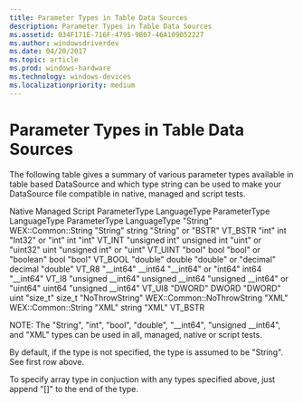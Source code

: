 ```yaml
---
title: Parameter Types in Table Data Sources
description: Parameter Types in Table Data Sources
ms.assetid: 034F171E-716F-4795-9B07-46A109052227
ms.author: windowsdriverdev
ms.date: 04/20/2017
ms.topic: article
ms.prod: windows-hardware
ms.technology: windows-devices
ms.localizationpriority: medium
---
```


# Parameter Types in Table Data Sources


The following table gives a summary of various parameter types available in table based DataSource and which type string can be used to make your DataSource file compatible in native, managed and script tests.

Native
Managed
Script
ParameterType
LanguageType
ParameterType
LanguageType
ParameterType
LanguageType
"String"
WEX::Common::String
"String"
string
"String" or "BSTR"
VT\_BSTR
"int"
int
"Int32" or "int"
int
"int"
VT\_INT
"unsigned int"
unsigned int
"uint" or "uint32"
uint
"unsigned int" or "uint"
VT\_UINT
"bool"
bool
"bool" or "boolean"
bool
"bool"
VT\_BOOL
"double"
double
"double" or "decimal"
decimal
"double"
VT\_R8
"\_\_int64"
\_\_int64
"\_\_int64" or "int64"
int64
"\_\_int64"
VT\_I8
"unsigned \_\_int64"
unsigned \_\_int64
"unsigned \_\_int64" or "uint64"
uint64
"unsigned \_\_int64"
VT\_UI8
"DWORD"
DWORD
"DWORD"
uint
"size\_t"
size\_t
"NoThrowString"
WEX::Common::NoThrowString
"XML"
WEX::Common::String
"XML"
string
"XML"
VT\_BSTR
 

NOTE: The "String", "int", "bool", "double", "\_\_int64", "unsigned \_\_int64", and "XML" types can be used in all, managed, native or script tests.

By default, if the type is not specified, the type is assumed to be "String". See first row above.

To specify array type in conjuction with any types specified above, just append "\[\]" to the end of the type.

 

 





